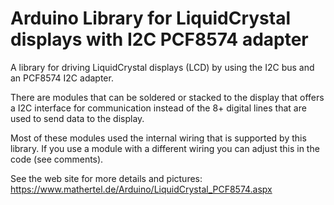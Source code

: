 # Arduino Library for LiquidCrystal displays with I2C PCF8574 adapter

A library for driving LiquidCrystal displays (LCD) by using the I2C bus and an PCF8574 I2C adapter.

There are modules that can be soldered or stacked to the display that offers a I2C interface for communication instead of the 8+ digital lines that are used to send data to the display.

Most of these modules used the internal wiring that is supported by this library. If you use a module with a different wiring you can adjust this in the code (see comments). 

See the web site for more details and pictures: <https://www.mathertel.de/Arduino/LiquidCrystal_PCF8574.aspx>

